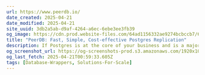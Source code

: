 ```yaml
---
url: https://www.peerdb.io/
date_created: 2025-04-21
date_modified: 2025-04-21
site_uuid: 3db2a5ab-d9af-4264-a6ec-6ebe3ee3fb39
og_image: https://cdn.prod.website-files.com/64ad1156332ae9274bcbccb7/65ef201f3b9daa8f29bb2783_Profile%20picture.jpg
title: "PeerDB: Fast, Simple, Cost-effective Postgres Replication"
description: If Postgres is at the core of your business and is a major source of data, PeerDB provides a fast, simple and cost-effective way to replicate data from Postgres to Data Warehouses, Queues and Storage.
og_screenshot_url: https://og-screenshots-prod.s3.amazonaws.com/1920x1080/80/false/873ffc95323a101c9135e739454a3ee5667f9d430f3ac05e56f1230a546ed4a9.jpeg
og_last_fetch: 2025-04-21T00:59:33.605Z
tags: [Database-Wrappers, Solutions-For-Scale]
---
```


